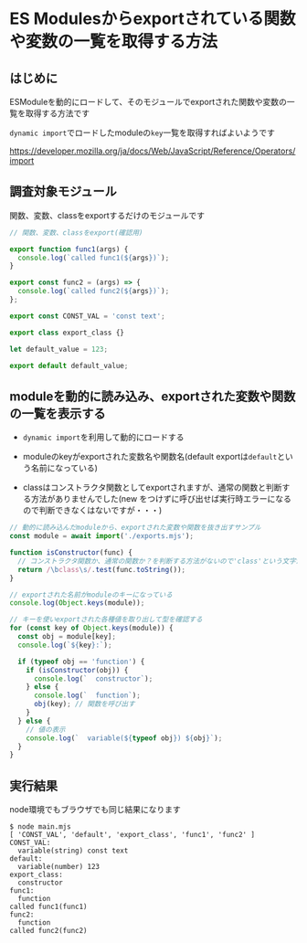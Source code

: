 # ES Modulesからexportされている関数や変数の一覧を取得する方法

## はじめに

ESModuleを動的にロードして、そのモジュールでexportされた関数や変数の一覧を取得する方法です

`dynamic import`でロードしたmoduleの`key`一覧を取得すればよいようです

https://developer.mozilla.org/ja/docs/Web/JavaScript/Reference/Operators/import

## 調査対象モジュール

関数、変数、classをexportするだけのモジュールです

```javascript:exports.mjs
// 関数、変数、classをexport(確認用)

export function func1(args) {
  console.log(`called func1(${args})`);
}

export const func2 = (args) => {
  console.log(`called func2(${args})`);
};

export const CONST_VAL = 'const text';

export class export_class {}

let default_value = 123;

export default default_value;
```


## moduleを動的に読み込み、exportされた変数や関数の一覧を表示する

* `dynamic import`を利用して動的にロードする
* moduleのkeyがexportされた変数名や関数名(default exportは`default`という名前になっている)

* classはコンストラクタ関数としてexportされますが、通常の関数と判断する方法がありませんでした(new をつけずに呼び出せば実行時エラーになるので判断できなくはないですが・・・)

```javascript:main.mjs
// 動的に読み込んだmoduleから、exportされた変数や関数を抜き出すサンプル
const module = await import('./exports.mjs');

function isConstructor(func) {
  // コンストラクタ関数か、通常の関数か？を判断する方法がないので'class'という文字があるかでチェックしている
  return /\bclass\s/.test(func.toString());
}

// exportされた名前がmoduleのキーになっている
console.log(Object.keys(module));

// キーを使いexportされた各種値を取り出して型を確認する
for (const key of Object.keys(module)) {
  const obj = module[key];
  console.log(`${key}:`);

  if (typeof obj == 'function') {
    if (isConstructor(obj)) {
      console.log(`  constructor`);
    } else {
      console.log(`  function`);
      obj(key); // 関数を呼び出す
    }
  } else {
    // 値の表示
    console.log(`  variable(${typeof obj}) ${obj}`);
  }
}

```

## 実行結果

node環境でもブラウザでも同じ結果になります

```
$ node main.mjs
[ 'CONST_VAL', 'default', 'export_class', 'func1', 'func2' ]
CONST_VAL:
  variable(string) const text
default:
  variable(number) 123
export_class:
  constructor
func1:
  function
called func1(func1)
func2:
  function
called func2(func2)
```
